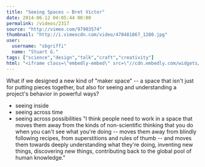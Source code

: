 ```yaml
---
title: "Seeing Spaces — Bret Victor"
date: 2014-06-12 04:05:44 00:00
permalink: /videos/2317
source: "http://vimeo.com/97903574"
thumbnail: "http://i.vimeocdn.com/video/478481867_1280.jpg"
user:
  username: "sbgriffi"
  name: "Stuart G."
tags: ["science","design","talk","craft","creativity"]
html: "<iframe class=\"embedly-embed\" src=\"//cdn.embedly.com/widgets/media.html?src=http%3A%2F%2Fplayer.vimeo.com%2Fvideo%2F97903574&wmode=transparent&src_secure=1&url=http%3A%2F%2Fvimeo.com%2F97903574&image=http%3A%2F%2Fi.vimeocdn.com%2Fvideo%2F478481867_1280.jpg&key=daaebf4d9cdd46779200162d0ca86e20&type=text%2Fhtml&schema=vimeo\" width=\"1280\" height=\"720\" scrolling=\"no\" frameborder=\"0\" allowfullscreen></iframe>"
---
```


What if we designed a new kind of "maker space" -- a space that isn't just for putting pieces together, but also for seeing and understanding a project's behavior in powerful ways?
- seeing inside
- seeing across time
- seeing across possibilities
"I think people need to work in a space that moves them away from the kinds of non-scientific thinking that you do when you can't see what you're doing -- moves them away from blindly following recipes, from superstitions and rules of thumb -- and moves them towards deeply understanding what they're doing, inventing new things, discovering new things, contributing back to the global pool of human knowledge."